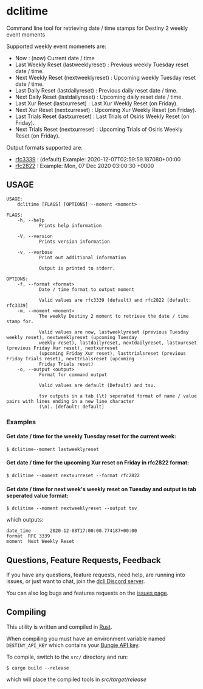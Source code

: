 # dclitime

Command line tool for retrieving date / time stamps for Destiny 2 weekly event moments

Supported weekly event momenets are:
* Now : (now) Current date / time
* Last Weekly Reset (lastweeklyreset) : Previous weekly Tuesday reset date / time.
* Next Weekly Reset (nextweeklyreset) : Upcoming weekly Tuesday reset date / time.
* Last Daily Reset (lastdailyreset) : Previous daily reset date / time.
* Next Daily Reset (lastdailyreset) : Upcoming daily reset date / time.
* Last Xur Reset (lastxurreset) : Last Xur Weekly Reset (on Friday).
* Next Xur Reset (nextxurreset) : Upcoming Xur Weekly Reset (on Friday).
* Last Trials Reset (lastxurreset) : Last Trials of Osiris Weekly Reset (on Friday).
* Next Trials Reset (nextxurreset) : Upcoming Trials of Osiris Weekly Reset (on Friday).

Output formats supported are:
* [rfc3339](https://tools.ietf.org/html/rfc3339) : (default) Example: 2020-12-07T02:59:59.187080+00:00
* [rfc2822](https://tools.ietf.org/html/rfc2822) : Example: Mon, 07 Dec 2020 03:00:30 +0000

## USAGE
```
USAGE:
    dclitime [FLAGS] [OPTIONS] --moment <moment>

FLAGS:
    -h, --help       
            Prints help information

    -V, --version    
            Prints version information

    -v, --verbose    
            Print out additional information
            
            Output is printed to stderr.

OPTIONS:
    -f, --format <format>    
            Date / time format to output moment
            
            Valid values are rfc3339 (default) and rfc2822 [default: rfc3339]
    -m, --moment <moment>    
            The weekly Destiny 2 moment to retrieve the date / time stamp for.
            
            Valid values are now, lastweeklyreset (previous Tuesday weekly reset), nextweeklyreset (upcoming Tuesday
            weekly reset), lastdailyreset, nextdailyreset, lastxureset (previous Friday Xur reset), nextxurreset
            (upcoming Friday Xur reset), lasttrialsreset (previous Friday Trials reset), nexttrialsreset (upcoming
            Friday Trials reset)
    -o, --output <output>    
            Format for command output
            
            Valid values are default (Default) and tsv.
            
            tsv outputs in a tab (\t) seperated format of name / value pairs with lines ending in a new line character
            (\n). [default: default]
```

### Examples

#### Get date / time for the weekly Tuesday reset for the current week:
```
$ dclitime--moment lastweeklyreset
```

#### Get date / time for the upcoming Xur reset on Friday in rfc2822 format:
```
$ dclitime --moment nextxurreset --format rfc2822
```

#### Get date / time for next week's weekly reset on Tuesday and output in tab seperated value format:
```
$ dclitime --moment nextweeklyreset --output tsv
```

which outputs:

```
date_time       2020-12-08T17:00:00.774187+00:00
format  RFC 3339
moment  Next Weekly Reset
```

## Questions, Feature Requests, Feedback

If you have any questions, feature requests, need help, are running into issues, or just want to chat, join the [dcli Discord server](https://discord.gg/2Y8bV2Mq3p).

You can also log bugs and features requests on the [issues page](https://github.com/mikechambers/dcli/issues).


## Compiling

This utility is written and compiled in [Rust](https://www.rust-lang.org/).

When compiling you must have an environment variable named `DESTINY_API_KEY` which contains your [Bungie API key](https://www.bungie.net/en/Application).

To compile, switch to the `src/` directory and run:

```
$ cargo build --release
```

which will place the compiled tools in *src/target/release*